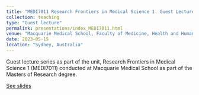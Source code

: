 ```yaml
---
title: "MEDI7011 Research Frontiers in Medical Science 1. Guest Lecture."
collection: teaching
type: "Guest lecture"
permalink: presentations/index_MEDI7011.html
venue: "Macquarie Medical School, Faculty of Medicine, Health and Human Sciences, Macquarie University."
date: 2023-05-15
location: "Sydney, Australia"
---
```


Guest lecture series as part of the unit, Research Frontiers in Medical Science 1 (MEDI7011) conducted at Macquarie Medical School as part of the Masters of Research degree.

[See slides](https://butlin.github.io//presentations/index_MEDI7011.html)
